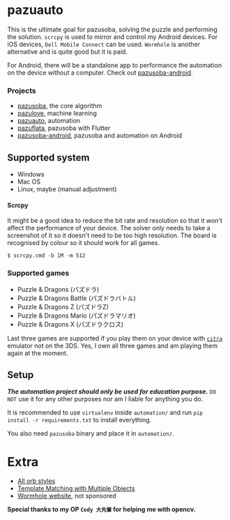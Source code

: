 # pazuauto
This is the ultimate goal for pazusoba, solving the puzzle and performing the solution. `scrcpy` is used to mirror and control my Android devices. For iOS devices, `Dell Mobile Connect` can be used. `Wormhole` is another alternative and is quite good but it is paid.

For Android, there will be a standalone app to performance the automation on the device without a computer. Check out [pazusoba-android](https://github.com/HenryQuan/pazusoba-android).

### Projects
- [pazusoba](https://github.com/HenryQuan/pazusoba), the core algorithm
- [pazulove](https://github.com/HenryQuan/pazulove), machine learning
- [pazuauto](https://github.com/HenryQuan/pazuauto), automation
- [pazuflata](https://github.com/HenryQuan/pazuflata), pazusoba with Flutter
- [pazusoba-android](https://github.com/HenryQuan/pazusoba-android), pazusoba and automation on Android

## Supported system
- Windows
- Mac OS
- Linux, maybe (manual adjustment)

#### Scrcpy
It might be a good idea to reduce the bit rate and resolution so that it won't affect the performance of your device. The solver only needs to take a screenshot of it so it doesn't need to be too high resolution. The board is recognised by colour so it should work for all games.
~~~shell
$ scrcpy.cmd -b 1M -m 512
~~~

### Supported games
- Puzzle & Dragons (パズドラ)
- Puzzle & Dragons Battle (パズドラバトル)
- Puzzle & Dragons Z (パズドラZ)
- Puzzle & Dragons Mario (パズドラマリオ)
- Puzzle & Dragons X (パズドラクロス)

Last three games are supported if you play them on your device with [`citra`](https://citra-emu.org/) emulator not on the 3DS. Yes, I own all three games and am playing them again at the moment. 

## Setup
***The automation project should only be used for education purpose.*** `DO NOT` use it for any other purposes nor am I liable for anything you do.

It is recommended to use `virtualenv` inside `automation/` and run `pip install -r requirements.txt` to install everything.

You also need `pazusoba` binary and place it in `automation/`. 

# Extra
- [All orb styles](https://pad.protic.site/resource/orb-skins/)
- [Template Matching with Multiple Objects](https://docs.opencv.org/4.2.0/d4/dc6/tutorial_py_template_matching.html)
- [Wormhole website](https://www.er.run/), not sponsored

**Special thanks to my OP `Cody 大先輩` for helping me with opencv.**
